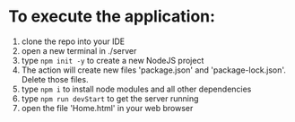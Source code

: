# To execute the application: 
1. clone the repo into your IDE
2. open a new terminal in ./server
3. type `npm init -y` to create a new NodeJS project
4. The action will create new files 'package.json' and 'package-lock.json'. Delete those files. 
5. type `npm i` to install node modules and all other dependencies
6. type `npm run devStart` to get the server running
7. open the file 'Home.html' in your web browser
